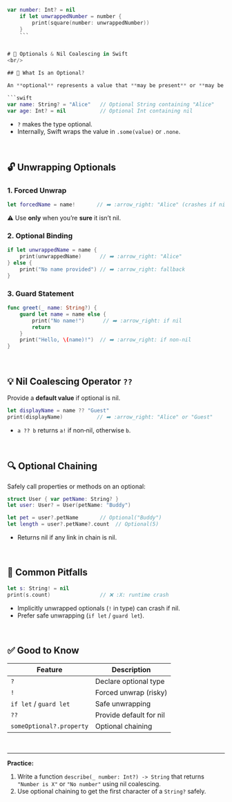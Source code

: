 ```swift
var number: Int? = nil
    if let unwrappedNumber = number {
        print(square(number: unwrappedNumber))
    }
    ```


# 💭 Optionals & Nil Coalescing in Swift  
<br/>

## 🧠 What Is an Optional?

An **optional** represents a value that **may be present** or **may be nil** (no value).

```swift
var name: String? = "Alice"   // Optional String containing "Alice"
var age: Int? = nil           // Optional Int containing nil
```

- `?` makes the type optional.  
- Internally, Swift wraps the value in `.some(value)` or `.none`.

<br/>

## 🔓 Unwrapping Optionals

### 1. Forced Unwrap

```swift
let forcedName = name!       // ➡️ :arrow_right: "Alice" (crashes if nil)
```
⚠️ Use **only** when you’re **sure** it isn’t nil.

### 2. Optional Binding

```swift
if let unwrappedName = name {
    print(unwrappedName)      // ➡️ :arrow_right: "Alice"
} else {
    print("No name provided") // ➡️ :arrow_right: fallback
}
```

### 3. Guard Statement

```swift
func greet(_ name: String?) {
    guard let name = name else {
        print("No name!")      // ➡️ :arrow_right: if nil
        return
    }
    print("Hello, \(name)!")  // ➡️ :arrow_right: if non‑nil
}
```

<br/>

## 💡 Nil Coalescing Operator `??`

Provide a **default value** if optional is nil.

```swift
let displayName = name ?? "Guest"
print(displayName)           // ➡️ :arrow_right: "Alice" or "Guest"
```

- `a ?? b` returns `a!` if non‑nil, otherwise `b`.

<br/>

## 🔍 Optional Chaining

Safely call properties or methods on an optional:

```swift
struct User { var petName: String? }
let user: User? = User(petName: "Buddy")

let pet = user?.petName       // Optional("Buddy")
let length = user?.petName?.count  // Optional(5)
```

- Returns nil if any link in chain is nil.

<br/>

## 🚫 Common Pitfalls

```swift
let s: String! = nil
print(s.count)                // ❌ :X: runtime crash
```

- Implicitly unwrapped optionals (`!` in type) can crash if nil.  
- Prefer safe unwrapping (`if let` / `guard let`).

<br/>

## ✅ Good to Know

| Feature                   | Description                                 |
|---------------------------|---------------------------------------------|
| `?`                       | Declare optional type                       |
| `!`                       | Forced unwrap (risky)                       |
| `if let` / `guard let`    | Safe unwrapping                             |
| `??`                      | Provide default for nil                     |
| `someOptional?.property`  | Optional chaining                           |

<br/>

---

**Practice:**  
1. Write a function `describe(_ number: Int?) -> String` that returns `"Number is X"` or `"No number"` using nil coalescing.  
2. Use optional chaining to get the first character of a `String?` safely.

